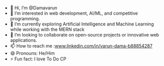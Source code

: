 - 👋 Hi, I’m @Damavarun
- 👀 I’m interested in web development, AI/ML, and competitive programming.
- 🌱 I’m currently exploring Artificial Intelligence and Machine Learning while working with the MERN stack
- 💞️ I’m looking to collaborate on open-source projects or innovative web applications.
- 📫 How to reach me :www.linkedin.com/in/varun-dama-b88854287
- 😄 Pronouns: He/Him
- ⚡ Fun fact: I love To Do CP

<!---
http://127.0.0.1:5500/index.html#home
--->
